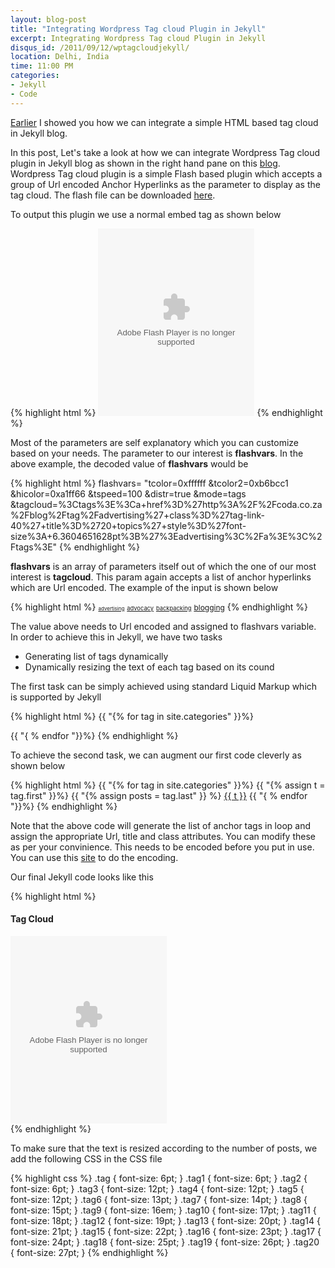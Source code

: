 ```yaml
---
layout: blog-post
title: "Integrating Wordpress Tag cloud Plugin in Jekyll"
excerpt: Integrating Wordpress Tag cloud Plugin in Jekyll
disqus_id: /2011/09/12/wptagcloudjekyll/
location: Delhi, India
time: 11:00 PM
categories:
- Jekyll
- Code
---
```



[Earlier](/blog/2011/06/11/tagcloudjekyll.html) I showed you how we can integrate a simple HTML based tag cloud in Jekyll blog.

In this post, Let's take a look at how we can integrate Wordpress Tag cloud plugin in Jekyll blog as shown in the right hand pane on this [blog](/blog/).
Wordpress Tag cloud plugin is a simple Flash based plugin which accepts a group of Url encoded Anchor Hyperlinks as the parameter to display as the tag cloud.
The flash file can be downloaded [here](/files/tagcloud.swf).

To output this plugin we use a normal embed tag as shown below

{% highlight html %}
<embed type="application/x-shockwave-flash" 
src="/files/tagcloud.swf" 
id="tagcloudflash" 
name="tagcloudflash" 
bgcolor="#474c52" 
quality="high" 
wmode="transparent"
allowscriptaccess="always"
flashvars="tcolor=0xffffff&amp;tcolor2=0xb6bcc1&amp;hicolor=0xa1ff66&amp;tspeed=100&amp;distr=true&amp;mode=tags&amp;tagcloud=%3Ctags%3E%3Ca+href%3D%27http%3A%2F%2Fcoda.co.za%2Fblog%2Ftag%2Fadvertising%27+class%3D%27tag-link-40%27+title%3D%2720+topics%27+style%3D%27font-size%3A+6.36046511628pt%3B%27%3Eadvertising%3C%2Fa%3E%3C%2Ftags%3E" 
height="300" width="250"></embed>
{% endhighlight %}

Most of the parameters are self explanatory which you can customize based on your needs. The parameter to our interest is **flashvars**. In the above example, the decoded value of **flashvars** would be

{% highlight html %}
flashvars=
"tcolor=0xffffff
&tcolor2=0xb6bcc1
&hicolor=0xa1ff66
&tspeed=100
&distr=true
&mode=tags
&tagcloud=%3Ctags%3E%3Ca+href%3D%27http%3A%2F%2Fcoda.co.za%2Fblog%2Ftag%2Fadvertising%27+class%3D%27tag-link-40%27+title%3D%2720+topics%27+style%3D%27font-size%3A+6.3604651628pt%3B%27%3Eadvertising%3C%2Fa%3E%3C%2Ftags%3E" 
{% endhighlight %}

**flashvars** is an array of parameters itself out of which the one of our most interest is **tagcloud**. This param again accepts a list of anchor hyperlinks which are Url encoded.
The example of the input is shown below

{% highlight html %}
<tags>
<a href='/blog/tag/advertising' class='tag-link-40' title='20 topics' style='font-size: 6pt;'>advertising</a> 
<a href='/blog/tag/advocacy' class='tag-link-41' title='25 topics' style='font-size: 7pt;'>advocacy</a> 
<a href='/blog/tag/backpacking' class='tag-link-101' title='23 topics' style='font-size: 7pt;'>backpacking</a> 
<a href='/blog/tag/blogging' class='tag-link-147' title='35 topics' style='font-size: 9pt;'>blogging</a>
</tags> 
{% endhighlight %}

The value above needs to Url encoded and assigned to flashvars variable. In order to achieve this in Jekyll, we have two tasks

* Generating list of tags dynamically
* Dynamically resizing the text of each tag based on its cound

The first task can be simply achieved using standard Liquid Markup which is supported by Jekyll


{% highlight html %}
{{ "{% for tag in site.categories" }}%}

{{ "{ % endfor "}}%}
{% endhighlight %}

To achieve the second task, we can augment our first code cleverly as shown below

{% highlight html %}
{{ "{% for tag in site.categories" }}%}
  {{ "{% assign t = tag.first" }}%}
  {{ "{% assign posts = tag.last" }} %}
	  <a class="tag tag{{ posts | size }}" title="{{ posts | size }} posts" href="/categories/{{ t | to_id }}.html">{{ t }}</a>
{{ "{ % endfor "}}%}
{% endhighlight %}

Note that the above code will generate the list of anchor tags in loop and assign the appropriate Url, title and class attributes. You can modify these as per your convinience. This needs to be encoded before you put in use. You can use this [site](http://meyerweb.com/eric/tools/dencoder/) to do the encoding.

Our final Jekyll code looks like this

{% highlight html %}
<div class="category">
	<h4>Tag Cloud</h4>

<div id="wpcumuluscontent">
	<embed 
	type="application/x-shockwave-flash" 
	src="/files/tagcloud.swf" 
	id="tagcloudflash" 
	name="tagcloudflash" 
	bgcolor="#474c52" 
	quality="high" 
	wmode="transparent" 
	allowscriptaccess="always" 
	flashvars="tcolor=0xffffff&amp;tcolor2=0xb6bcc1&amp;hicolor=0xa1ff66&amp;tspeed=100&amp;distr=true&amp;mode=tags&amp;tagcloud=%3Ctags%3E{% for tag in site.categories %}{% assign t = tag.first %}{% assign posts = tag.last %}%3Ca+style%3d%27font-size:12pt%27+class%3D%27tag tag{{ posts | size }}%27+title%3D%27{{ posts | size }}+posts%27+href%3D%27%2Fcategories%2F{{ t | to_id }}.html%27%3E{{ t }}%3C%2Fa%3E{% endfor %}%3C%2Ftags%3E" 
	height="300" 
	width="250">
	</embed>
</div>
</div>
{% endhighlight %}

To make sure that the text is resized according to the number of posts, we add the following CSS in the CSS file

{% highlight css %}
.tag { font-size: 6pt; }
.tag1 { font-size: 6pt; }
.tag2 { font-size: 6pt; }
.tag3 { font-size: 12pt; }
.tag4 { font-size: 12pt; }
.tag5 { font-size: 12pt; }
.tag6 { font-size: 13pt; }
.tag7 { font-size: 14pt; }
.tag8 { font-size: 15pt; }
.tag9 { font-size: 16em; }
.tag10 { font-size: 17pt; }
.tag11 { font-size: 18pt; }
.tag12 { font-size: 19pt; }
.tag13 { font-size: 20pt; }
.tag14 { font-size: 21pt; }
.tag15 { font-size: 22pt; }
.tag16 { font-size: 23pt; }
.tag17 { font-size: 24pt; }
.tag18 { font-size: 25pt; }
.tag19 { font-size: 26pt; }
.tag20 { font-size: 27pt; }
{% endhighlight %}

